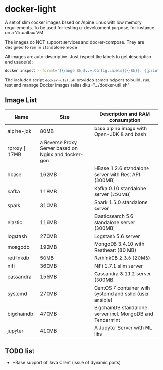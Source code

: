 # docker-light
A set of slim docker images based on Alpine Linux with low memory requirements.
To be used for testing or development purpose, for instance on a Virtualbox VM

The images do NOT support services and docker-compose. They are designed to run in standalone mode

All images are auto-descriptive. Just inspect the labels to get description and usage(s):
```sh
docker inspect --format='{{range $k,$v:=.Config.Labels}}{{$k}}: {{println $v}}{{end}}' hbase
```

The included script `docker-util.sh` provides somes helpers to build, run, test
and manage Docker images (alias dku=".../docker-util.sh")


## Image List

Name | Size | Description and RAM consumption
---- | ---- | ----
alpine-jdk   | 80MB  | base alpine image with Open-JDK 8 and bash
rproxy       [ 17MB  | a Reverse Proxy Server based on Nginx and docker-gen 
hbase        | 162MB | HBase 1.2.6 standalone server with Rest API (300MB)
kafka        | 118MB | Kafka 0.10 standalone server (250MB)
spark        | 310MB | Spark 1.6.0 standalone server 
elastic      | 116MB | Elasticsearch 5.6 standalone server (300MB)
logstash     | 270MB | Logstash 5.6 server
mongodb      | 192MB | MongoDB 3.4.10 with Restheart (80 MB)
rethinkdb    | 50MB  | RethinkDB 2.3.6 (20MB)
nifi         | 360MB | NiFi 1.7.1 slim server 
cassandra    | 155MB | Cassandra 3.11.2 server (300MB)
systemd      | 270MB | CentOS 7 container with systemd  and sshd (user ansible)
bigchaindb   | 470MB | BigchainDB standalone server incl. MongoDB and Tendermint
jupyter      | 410MB | A Jupyter Server with ML libs 

## TODO list
* HBase support of Java Client (issue of dynamic ports)

